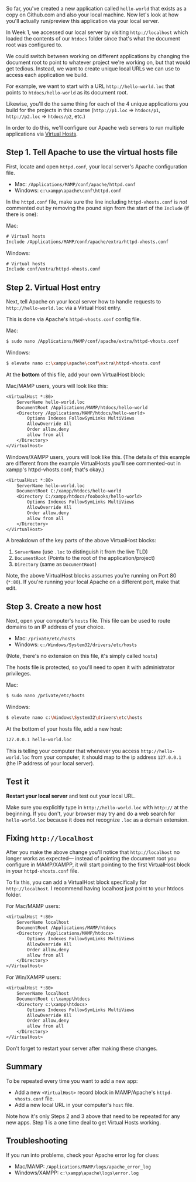 So far, you've created a new application called `hello-world` that exists as a copy on Github.com and also your local machine. Now let's look at how you'll actually run/preview this application via your local server.

In Week 1, we accessed our local server by visiting `http://localhost` which loaded the contents of our `htdocs` folder since that's what the document root was configured to.

We could switch between working on different applications by changing the document root to point to whatever project we're working on, but that would get tedious. Instead, we want to create unique local URLs we can use to access each application we build.

For example, we want to start with a URL `http://hello-world.loc` that points to `htdocs/hello-world` as its document root.

Likewise, you'll do the same thing for each of the 4 unique applications you build for the projects in this course (`http://p1.loc` => `htdocs/p1`, `http://p2.loc` => `htdocs/p2`, etc.)

In order to do this, we'll configure our Apache web servers to run multiple applications via [Virtual Hosts](https://httpd.apache.org/docs/2.4/vhosts/). 


## Step 1. Tell Apache to use the virtual hosts file

First, locate and open `httpd.conf`, your local server's Apache configuration file.

* Mac: `/Applications/MAMP/conf/apache/httpd.conf`
* Windows: `c:\xampp\apache\conf\httpd.conf`

In the `httpd.conf` file, make sure the line including `httpd-vhosts.conf` is *not* commented out by removing the pound sign from the start of the `Include` (if there is one):

Mac:
```txt
# Virtual hosts
Include /Applications/MAMP/conf/apache/extra/httpd-vhosts.conf
```

Windows:
```txt
# Virtual hosts
Include conf/extra/httpd-vhosts.conf
```


## Step 2. Virtual Host entry

Next, tell Apache on your local server how to handle requests to `http://hello-world.loc` via a Virtual Host entry.

This is done via Apache's `httpd-vhosts.conf` config file.

Mac:
```bash
$ sudo nano /Applications/MAMP/conf/apache/extra/httpd-vhosts.conf
```

Windows:
```bash
$ elevate nano c:\xampp\apache\conf\extra\httpd-vhosts.conf
```

At the __bottom__ of this file, add your own VirtualHost block:

Mac/MAMP users, yours will look like this:
```txt
<VirtualHost *:80>
    ServerName hello-world.loc
    DocumentRoot /Applications/MAMP/htdocs/hello-world
    <Directory /Applications/MAMP/htdocs/hello-world>
        Options Indexes FollowSymLinks MultiViews
        AllowOverride All
        Order allow,deny
        allow from all
    </Directory>
</VirtualHost>
```

Windows/XAMPP users, yours will look like this. (The details of this example are different from the example VirtualHosts you'll see commented-out in xampp's httpd-vhosts.conf; that's okay.)

```txt
<VirtualHost *:80>
    ServerName hello-world.loc
    DocumentRoot C:/xampp/htdocs/hello-world
    <Directory C:/xampp/htdocs/foobooks/hello-world>
        Options Indexes FollowSymLinks MultiViews
        AllowOverride All
        Order allow,deny
        allow from all
    </Directory>
</VirtualHost>
```


A breakdown of the key parts of the above VirtualHost blocks:
1. `ServerName` (use `.loc` to distinguish it from the live TLD)
2. `DocumentRoot` (Points to the root of the application/project)
3. `Directory` (same as `DocumentRoot`)

Note, the above VirtualHost blocks assumes you're running on Port 80 (`*:80`). If you're running your local Apache on a different port, make that edit.


## Step 3. Create a new host

Next, open your computer's `hosts` file. This file can be used to route domains to an IP address of your choice.

* Mac: `/private/etc/hosts`
* Windows: `c:/Windows/System32/drivers/etc/hosts`

(Note, there's no extension on this file, it's simply called `hosts`)

The hosts file is protected, so you'll need to open it with administrator privileges.

Mac:
```bash
$ sudo nano /private/etc/hosts
```

Windows:
```bash
$ elevate nano c:\Windows\System32\drivers\etc\hosts
```

At the bottom of your hosts file, add a new host:

```txt
127.0.0.1 hello-world.loc
```

This is telling your computer that whenever you access `http://hello-world.loc` from your computer, it should map to the ip address `127.0.0.1` (the IP address of your local server).




## Test it 
**Restart your local server** and test out your local URL.

Make sure you explicitly type in `http://hello-world.loc` with `http://` at the beginning. If you don't, your browser may try and do a web search for `hello-world.loc` because it does not recognize `.loc` as a domain extension.


## Fixing `http://localhost`
After you make the above change you'll notice that `http://localhost` no longer works as expected&mdash; instead of pointing the document root you configure in MAMP/XAMPP, it will start pointing to the first VirtualHost block in your `httpd-vhosts.conf` file.

To fix this, you can add a VirtualHost block specifically for `http://localhost`. I recommend having localhost just point to your htdocs folder.

For Mac/MAMP users:
```txt
<VirtualHost *:80>
    ServerName localhost
    DocumentRoot /Applications/MAMP/htdocs
    <Directory /Applications/MAMP/htdocs>
        Options Indexes FollowSymLinks MultiViews
        AllowOverride All
        Order allow,deny
        allow from all
    </Directory>
</VirtualHost>
```

For Win/XAMPP users:
```txt
<VirtualHost *:80>
    ServerName localhost
    DocumentRoot c:\xampp\htdocs
    <Directory c:\xampp\htdocs>
        Options Indexes FollowSymLinks MultiViews
        AllowOverride All
        Order allow,deny
        allow from all
    </Directory>
</VirtualHost>
```

Don't forget to restart your server after making these changes.


## Summary
To be repeated every time you want to add a new app:

+ Add a new `<VirtualHost>` record block in MAMP/Apache's `httpd-vhosts.conf` file.
+ Add a new local URL in your computer's `host` file.


Note how it's only Steps 2 and 3 above that need to be repeated for any new apps. Step 1 is a one time deal to get Virtual Hosts working.


## Troubleshooting
If you run into problems, check your Apache error log for clues:

+ Mac/MAMP: `/Applications/MAMP/logs/apache_error_log`
+ Windows/XAMPP: `c:\xampp\apache\logs\error.log`

